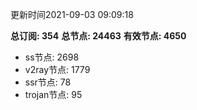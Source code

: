 更新时间2021-09-03 09:09:18

**总订阅: 354**
**总节点: 24463**
**有效节点: 4650**
- ss节点: 2698
- v2ray节点: 1779
- ssr节点: 78
- trojan节点: 95
